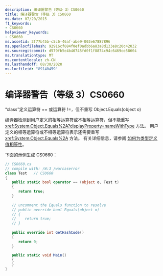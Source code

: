 ```yaml
---
description: 编译器警告（等级 3）CS0660
title: 编译器警告（等级 3）CS0660
ms.date: 07/20/2015
f1_keywords:
- CS0660
helpviewer_keywords:
- CS0660
ms.assetid: 2f77b45b-c5c6-46af-abe9-002e67887896
ms.openlocfilehash: 92916cf084f0ef0adbb6a83a8d133e8c20c42032
ms.sourcegitcommit: d579fb5e4b46745fd0f1f8874c94c6469ce58604
ms.translationtype: MT
ms.contentlocale: zh-CN
ms.lasthandoff: 08/30/2020
ms.locfileid: "89140459"
---
```

# <a name="compiler-warning-level-3-cs0660"></a>编译器警告（等级 3）CS0660

“class”定义运算符 == 或运算符 !=，但不重写 Object.Equals(object o)  
  
编译器检测到用户定义的相等运算符或不相等运算符，但不能重写 <xref:System.Object.Equals%2A?displayProperty=nameWithType> 方法。 用户定义的相等运算符或不相等运算符表示还需要重写 <xref:System.Object.Equals%2A> 方法。 有关详细信息，请参阅 [如何为类型定义值相等性](../programming-guide/statements-expressions-operators/how-to-define-value-equality-for-a-type.md)。
  
下面的示例生成 CS0660：  

```csharp
// CS0660.cs  
// compile with: /W:3 /warnaserror  
class Test   // CS0660  
{  
   public static bool operator == (object o, Test t)  
   {  
      return true;  
   }  
  
   // uncomment the Equals function to resolve  
   // public override bool Equals(object o)  
   // {  
   //    return true;  
   // }  
  
   public override int GetHashCode()  
   {  
      return 0;  
   }  
  
   public static void Main()  
   {  
   }  
}  
```
